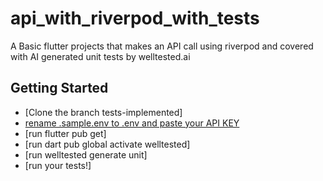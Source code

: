 # api_with_riverpod_with_tests

A Basic flutter projects that makes an API call using riverpod and covered with AI generated unit tests by welltested.ai

## Getting Started

- [Clone the branch tests-implemented]
- [rename .sample.env to .env and paste your API KEY](https://www.welltested.ai/)
- [run flutter pub get]
- [run dart pub global activate welltested]
- [run welltested generate unit]
- [run your tests!]

